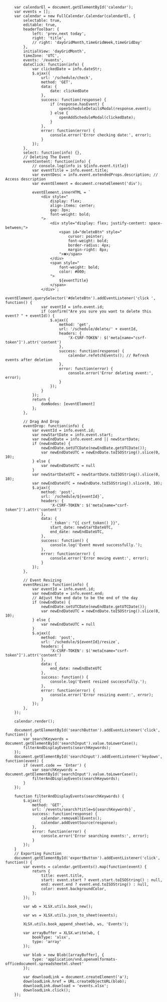 

        var calendarEl = document.getElementById('calendar');
        var events = [];
        var calendar = new FullCalendar.Calendar(calendarEl, {
            selectable: true,
            editable: true,
            headerToolbar: {
                left: 'prev,next today',
                right: 'title',
                // right: 'dayGridMonth,timeGridWeek,timeGridDay'
            },
            initialView: 'dayGridMonth',
            timeZone: 'UTC',
            events: '/events',
            dateClick: function(info) {
                var clickedDate = info.dateStr;
                $.ajax({
                    url: '/schedule/check',
                    method: 'GET',
                    data: {
                        date: clickedDate
                    },
                    success: function(response) {
                        if (response.hasEvent) {
                            openScheduleDetailsModal(response.event);
                        } else {
                            openAddScheduleModal(clickedDate);
                        }
                    },
                    error: function(error) {
                        console.error('Error checking date:', error);
                    }
                });
            },
            select: function(info) {},
            // Deleting The Event
            eventContent: function(info) {
                // console.log(info is ${info.event.title})
                var eventTitle = info.event.title;
                var eventDesc = info.event.extendedProps.description; // Access description
                var eventElement = document.createElement('div');

                eventElement.innerHTML = `
                    <div style="
                        display: flex;
                        align-items: center;
                        gap: 3px;
                        font-weight: bold;
                    ">
                        <div style="display: flex; justify-content: space-between;">
                            <span id="deleteBtn" style="
                                cursor: pointer;
                                font-weight: bold;
                                border-radius: 4px;
                                margin-right: 8px;
                            ">❌</span>
                        </div>
                        <span style="
                            font-weight: bold;
                            color: #000;
                        ">
                            ${eventTitle}
                        </span>
                    </div>`;
                eventElement.querySelector('#deleteBtn').addEventListener('click ', function() {
                    var eventId = info.event.id;
                    if (confirm("Are you sure you want to delete this event? " + eventId)) {
                        $.ajax({
                            method: 'get',
                            url: '/schedule/delete/' + eventId,
                            headers: {
                                'X-CSRF-TOKEN': $('meta[name="csrf-token"]').attr('content')
                            },
                            success: function(response) {
                                calendar.refetchEvents(); // Refresh events after deletion
                            },
                            error: function(error) {
                                console.error('Error deleting event:', error);
                            }
                        });
                    }
                });
                return {
                    domNodes: [eventElement]
                };
            },

            // Drag And Drop
            eventDrop: function(info) {
                var eventId = info.event.id;
                var newStartDate = info.event.start;
                var newEndDate = info.event.end || newStartDate;
                if (newEndDate) {
                    newEndDate.setUTCDate(newEndDate.getUTCDate());
                    var newEndDateUTC = newEndDate.toISOString().slice(0, 10);
                } else {
                    var newEndDateUTC = null
                }
                var newStartDateUTC = newStartDate.toISOString().slice(0, 10);
                var newEndDateUTC = newEndDate.toISOString().slice(0, 10);
                $.ajax({
                    method: 'post',
                    url: `/schedule/${eventId}`,
                    headers: {
                        'X-CSRF-TOKEN': $('meta[name="csrf-token"]').attr('content')
                    },
                    data: {
                        '_token': "{{ csrf_token() }}",
                        start_date: newStartDateUTC,
                        end_date: newEndDateUTC,
                    },
                    success: function() {
                        console.log('Event moved successfully.');
                    },
                    error: function(error) {
                        console.error('Error moving event:', error);
                    }
                });
            },

            // Event Resizing
            eventResize: function(info) {
                var eventId = info.event.id;
                var newEndDate = info.event.end;
                // Adjust the end date to be the end of the day
                if (newEndDate) {
                    newEndDate.setUTCDate(newEndDate.getUTCDate());
                    var newEndDateUTC = newEndDate.toISOString().slice(0, 10);
                } else {
                    var newEndDateUTC = null
                }
                $.ajax({
                    method: 'post',
                    url: `/schedule/${eventId}/resize`,
                    headers: {
                        'X-CSRF-TOKEN': $('meta[name="csrf-token"]').attr('content')
                    },
                    data: {
                        end_date: newEndDateUTC
                    },
                    success: function() {
                        console.log('Event resized successfully.');
                    },
                    error: function(error) {
                        console.error('Error resizing event:', error);
                    }
                });
            },
        });

        calendar.render();

        document.getElementById('searchButton').addEventListener('click', function() {
            var searchKeywords = document.getElementById('searchInput').value.toLowerCase();
            filterAndDisplayEvents(searchKeywords);
        });
        document.getElementById('searchInput').addEventListener('keydown', function(event) {
            if (event.code == 'Enter') {
                var searchKeywords = document.getElementById('searchInput').value.toLowerCase();
                filterAndDisplayEvents(searchKeywords);
            }
        });

        function filterAndDisplayEvents(searchKeywords) {
            $.ajax({
                method: 'GET',
                url: `/events/search?title=${searchKeywords}`,
                success: function(response) {
                    calendar.removeAllEvents();
                    calendar.addEventSource(response);
                },
                error: function(error) {
                    console.error('Error searching events:', error);
                }
            });
        }
        // Exporting Function
        document.getElementById('exportButton').addEventListener('click', function() {
            var events = calendar.getEvents().map(function(event) {
                return {
                    title: event.title,
                    start: event.start ? event.start.toISOString() : null,
                    end: event.end ? event.end.toISOString() : null,
                    color: event.backgroundColor,
                };
            });

            var wb = XLSX.utils.book_new();

            var ws = XLSX.utils.json_to_sheet(events);

            XLSX.utils.book_append_sheet(wb, ws, 'Events');

            var arrayBuffer = XLSX.write(wb, {
                bookType: 'xlsx',
                type: 'array'
            });

            var blob = new Blob([arrayBuffer], {
                type: 'application/vnd.openxmlformats-officedocument.spreadsheetml.sheet'
            });

            var downloadLink = document.createElement('a');
            downloadLink.href = URL.createObjectURL(blob);
            downloadLink.download = 'events.xlsx';
            downloadLink.click();
        });
